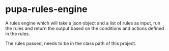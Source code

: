 # pupa-rules-engine

A rules engine which will take a json object and a list of rules as input,
run the rules and return the output based on the conditions and actions defined in the rules.

The rules passed, needs to be in the class path of this project.
